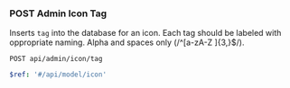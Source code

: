 ### POST Admin Icon Tag

Inserts `tag` into the database for an icon. Each tag should be labeled with oppropriate naming. Alpha and spaces only (/^[a-zA-Z ]{3,}$/).

```text
POST api/admin/icon/tag
```

```yaml
$ref: '#/api/model/icon'
```